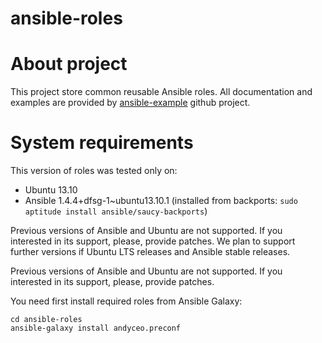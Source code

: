 ansible-roles
=============

# About project #

This project store common reusable Ansible roles. All documentation and examples are provided by [ansible-example](https://github.com/andyceo/ansible-example) github project.

# System requirements #

This version of roles was tested only on:

  - Ubuntu 13.10
  - Ansible 1.4.4+dfsg-1~ubuntu13.10.1 (installed from backports: `sudo aptitude install ansible/saucy-backports`)

Previous versions of Ansible and Ubuntu are not supported. If you interested in its support, please, provide patches. We plan to support further versions if Ubuntu LTS releases and Ansible stable releases.

Previous versions of Ansible and Ubuntu are not supported. If you interested in its support, please, provide patches.

You need first install required roles from Ansible Galaxy:

    cd ansible-roles
    ansible-galaxy install andyceo.preconf
